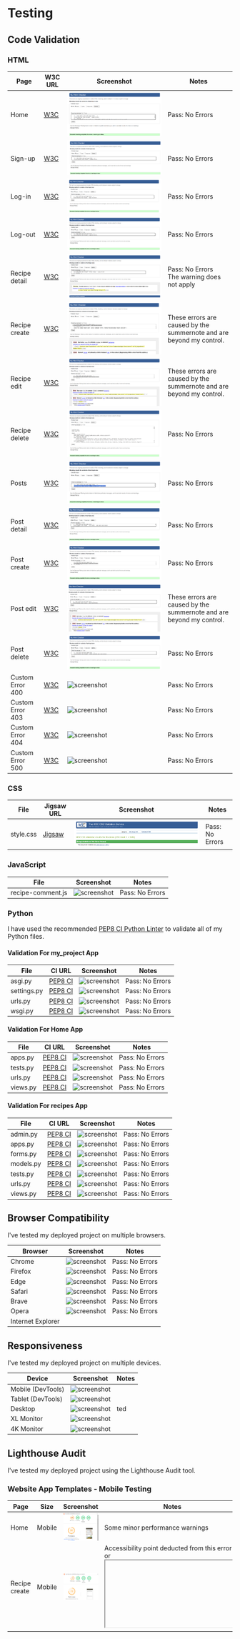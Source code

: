 # Testing

## Code Validation

### HTML
| Page | W3C URL | Screenshot | Notes |
| --- | --- | --- | --- |
| Home | [W3C](https://validator.w3.org/nu/?doc=https%3A%2F%2Fhealthy-food-c44b0f8f09a5.herokuapp.com%2F) | ![screenshot](readme-img/validation/w3-vali-home.png) | Pass: No Errors |
| Sign-up | [W3C](https://validator.w3.org) | ![screenshot](readme-img/validation/w3-vali-signup.png) | Pass: No Errors |
| Log-in | [W3C](https://validator.w3.org) | ![screenshot](readme-img/validation/w3-vali-login.png) | Pass: No Errors |
| Log-out | [W3C](https://validator.w3.org) | ![screenshot](readme-img/validation/w3-vali-logout.png) | Pass: No Errors |
| Recipe detail | [W3C](https://validator.w3.org) | ![screenshot](readme-img/validation/w3-vali-recipe-detail.png) | Pass: No Errors　The warning does not apply |
| Recipe create | [W3C](https://validator.w3.org) | ![screenshot](readme-img/validation/w3-vali-add-recipe.png) | These errors are caused by the summernote and are beyond my control. |
| Recipe edit | [W3C](https://validator.w3.org) | ![screenshot](readme-img/validation/w3-vali-edit-recipe.png) | These errors are caused by the summernote and are beyond my control. |
| Recipe delete | [W3C](https://validator.w3.org) | ![screenshot](readme-img/validation/w3-vali-delete-recipe.png) | Pass: No Errors |
| Posts | [W3C](https://validator.w3.org) | ![screenshot](readme-img/validation/w3-vali-posts.png) | Pass: No Errors |
| Post detail | [W3C](https://validator.w3.org) | ![screenshot](readme-img/validation/w3-vali-post-detail.png) | Pass: No Errors |
| Post create | [W3C](https://validator.w3.org) | ![screenshot](readme-img/validation/w3-vali-add-post.png) | Pass: No Errors |
| Post edit | [W3C](https://validator.w3.org) | ![screenshot](readme-img/validation/w3-vali-edit-post.png) | These errors are caused by the summernote and are beyond my control. |
| Post delete | [W3C](https://validator.w3.org) | ![screenshot](readme-img/validation/w3-vali-delete-post.png) | Pass: No Errors |
| Custom Error 400 | [W3C](https://validator.w3.org) | ![screenshot](readme-img/validation/) | Pass: No Errors |
| Custom Error 403 | [W3C](https://validator.w3.org) | ![screenshot](readme-img/validation/) | Pass: No Errors |
| Custom Error 404 | [W3C](https://validator.w3.org) | ![screenshot](readme-img/validation/) | Pass: No Errors |
| Custom Error 500 | [W3C](https://validator.w3.org) | ![screenshot](readme-img/validation/) | Pass: No Errors |

### CSS
| File | Jigsaw URL | Screenshot | Notes |
| --- | --- | --- | --- |
| style.css | [Jigsaw](https://jigsaw.w3.org/css-validator/) | ![screenshot](readme-img/validation/w3-vali-css.png) | Pass: No Errors |

### JavaScript
| File | Screenshot | Notes |
| --- | --- | --- |
| recipe-comment.js | ![screenshot](readme-img/validation/) | Pass: No Errors |

### Python

I have used the recommended [PEP8 CI Python Linter](https://pep8ci.herokuapp.com) to validate all of my Python files.

#### Validation For my_project App
| File | CI URL | Screenshot | Notes |
| --- | --- | --- | --- |
| asgi.py | [PEP8 CI]() | ![screenshot](readme-img/validation/) | Pass: No Errors |
| settings.py | [PEP8 CI]() | ![screenshot](readme-img/validation/) | Pass: No Errors |
| urls.py | [PEP8 CI]() | ![screenshot](readme-img/validation/) | Pass: No Errors |
| wsgi.py | [PEP8 CI]() | ![screenshot](readme-img/validation/) | Pass: No Errors |

#### Validation For Home App
| File | CI URL | Screenshot | Notes |
| --- | --- | --- | --- |
| apps.py | [PEP8 CI]() | ![screenshot](readme-img/validation/) | Pass: No Errors |
| tests.py | [PEP8 CI]() | ![screenshot](readme-img/validation/) | Pass: No Errors |
| urls.py | [PEP8 CI]() | ![screenshot](readme-img/validation/) | Pass: No Errors |
| views.py | [PEP8 CI]() | ![screenshot](readme-img/validation/) | Pass: No Errors |

#### Validation For recipes App
| File | CI URL | Screenshot | Notes |
| --- | --- | --- | --- |
| admin.py | [PEP8 CI]() | ![screenshot](readme-img/validation/) | Pass: No Errors |
| apps.py | [PEP8 CI]() | ![screenshot](readme-img/validation/) | Pass: No Errors |
| forms.py | [PEP8 CI]() | ![screenshot](readme-img/validation/) | Pass: No Errors |
| models.py | [PEP8 CI]() | ![screenshot](readme-img/validation/) | Pass: No Errors |
| tests.py | [PEP8 CI]() | ![screenshot](readme-img/validation/) | Pass: No Errors |
| urls.py | [PEP8 CI]() | ![screenshot](readme-img/validation/) | Pass: No Errors |
| views.py | [PEP8 CI]() | ![screenshot](readme-img/validation/) | Pass: No Errors |

## Browser Compatibility

I've tested my deployed project on multiple browsers.

| Browser | Screenshot | Notes |
| --- | --- | --- |
| Chrome | ![screenshot](readme-img/validation/) | Pass: No Errors |
| Firefox | ![screenshot](readme-img/validation/) | Pass: No Errors |
| Edge | ![screenshot](readme-img/validation/) | Pass: No Errors |
| Safari | ![screenshot](readme-img/validation/) | Pass: No Errors |
| Brave | ![screenshot](readme-img/validation/) | Pass: No Errors |
| Opera | ![screenshot](readme-img/validation/) | Pass: No Errors |
| Internet Explorer | | |

## Responsiveness

I've tested my deployed project on multiple devices.

| Device | Screenshot | Notes |
| --- | --- | --- |
| Mobile (DevTools) | ![screenshot](readme-img/validation/) |  |
| Tablet (DevTools) | ![screenshot](readme-img/validation/) |  |
| Desktop | ![screenshot](readme-img/validation/) | ted |
| XL Monitor | ![screenshot](readme-img/validation/) |  |
| 4K Monitor | ![screenshot](readme-img/validation/) |  |

## Lighthouse Audit

I've tested my deployed project using the Lighthouse Audit tool.

### Website App Templates - Mobile Testing
| Page | Size | Screenshot | Notes |
| --- | --- | --- | --- |
| Home | Mobile | ![screenshot](readme-img/validation/light-mb-home.png) | Some minor performance warnings |
| Recipe create | Mobile | ![screenshot](readme-img/validation/light-mb-recipes-add.png) | Accessibility point deducted from this error "<frame> or <iframe> elements do not have a title" This caused summernote and outof my controll |
| Recipe detail | Mobile | ![screenshot](readme-img/validation/light-mb-recipes-detail.png) | Some minor performance warnings |
| Recipe edit | Mobile | ![screenshot](readme-img/validation/) | Some minor performance warnings |
| Recipe delete | Mobile | ![screenshot](readme-img/validation/) | Some minor performance warnings |
| Posts | Mobile | ![screenshot](readme-img/validation/light-mb-posts.png) | Some minor performance warnings |
| Posts detail | Mobile | ![screenshot](readme-img/validation/light-mb-posts-details.png) | Some minor performance warnings |
| Custom Error 400 | Mobile | ![screenshot](readme-img/validation/) | Some minor performance warnings |
| Custom Error 403 | Mobile | ![screenshot](readme-img/validation/) | Some minor performance warnings |
| Custom Error 404 | Mobile | ![screenshot](readme-img/validation/) | Some minor performance warnings |
| Custom Error 500 | Mobile | ![screenshot](readme-img/validation/) | Some minor performance warnings |

### Website App Templates - Desktop Testing
| Page | Size | Screenshot | Notes |
| --- | --- | --- | --- |
| Home | Desktop | ![screenshot](readme-img/validation/light-pc-home.png) | Some minor performance warnings |
| Recipe detail | Desktop | ![screenshot](readme-img/validation/light-pc-recipes-detail.png) | Some minor performance warnings |
| Recipe create | Desktop | ![screenshot](readme-img/validation/light-pc-recipes-add.png) | Some minor performance warnings |
| Recipe edit | Desktop | ![screenshot](readme-img/validation/) | Some minor performance warnings |
| Recipe delete | Desktop | ![screenshot](readme-img/validation/) | Some minor performance warnings |
| Posts | Desktop | ![screenshot](readme-img/validation/light-pc-posts.png) | Some minor performance warnings |
| Posts detail | Desktop | ![screenshot](readme-img/validation/light-pc-posts-details.png) | Some minor performance warnings |
| Custom Error 400 | Desktop | ![screenshot](readme-img/validation/) | Some minor performance warnings |
| Custom Error 403 | Desktop | ![screenshot](readme-img/validation/) | Some minor performance warnings |
| Custom Error 404 | Desktop | ![screenshot](readme-img/validation/) | Some minor performance warnings |
| Custom Error 500 | Desktop | ![screenshot](readme-img/validation/) | Some minor performance warnings |

### Users App Templates - Mobile Testing
| Page | Size | Screenshot | Notes |
| --- | --- | --- | --- |
| Login | Mobile | ![screenshot](readme-img/validation/) | Some minor performance warnings |
| Logout | Mobile | ![screenshot](readme-img/validation/light-mb-logout.png) | Some minor performance warnings |
| Register | Mobile | ![screenshot](readme-img/validation/) | Some minor performance warnings |
| Profile | Mobile | ![screenshot](readme-img/validation/) | Some minor performance warnings |
| Password reset | Mobile | ![screenshot](readme-img/validation/) | Some minor performance warnings |
| Password reset-done | Mobile | ![screenshot](readme-img/validation/) | Some minor performance warnings |
| Password reset-confirm | Mobile | ![screenshot](readme-img/validation/) | Some minor performance warnings |
| Password reset-complete | Mobile | ![screenshot](readme-img/validation/) | Some minor performance warnings |

### Users App Templates - Desktop Testing
| Page | Size | Screenshot | Notes |
| --- | --- | --- | --- |
| Login | Desktop | ![screenshot](readme-img/validation/) | Some minor performance warnings |
| Logout | Desktop | ![screenshot](readme-img/validation/light-pc-logout.png) | Some minor performance warnings |
| Register | Desktop | ![screenshot](readme-img/validation/) | Some minor performance warnings |
| Profile | Desktop | ![screenshot](readme-img/validation/) | Some minor performance warnings |
| Password reset | Desktop | ![screenshot](readme-img/validation/) | Some minor performance warnings |
| Password reset-done | Desktop | ![screenshot](readme-img/validation/) | Some minor performance warnings |
| Password reset-confirm | Desktop | ![screenshot](readme-img/validation/) | Some minor performance warnings |
| Password reset-complete | Desktop | ![screenshot](readme-img/validation/) | Some minor performance warnings |

## Defensive Programming

Defensive programming was manually tested with the below user acceptance testing:

| Page | User Action | Expected Result | Pass/Fail | Comments |
| --- | --- | --- | --- | --- |
| Nav links | Click on Logo | Redirection to Home page | Pass | |
| | Click on Home link in navbar | Redirection to Home page | Pass | |
| | Hover on New link in navbar  | Display dropdown list | Pass | |
| | Click on Create Recipe - in dropdown list | Redirection to Create Recipe page | Pass | |
| | Click on Create Post - in dropdown list | Redirection to Create Post page | Pass | |
| | Click on Sign-up link in navbar | Redirection to Sign-up page | Pass | |
| | Click on Log-in link in navbar | Redirection to Log-in page | Pass | |
| | Click on Logout link in navbar | Redirection to Logout page | Pass | |  

| Page | User Action | Expected Result | Pass/Fail | Comments |
| --- | --- | --- | --- | --- |
| Home contents | Click on Search button | Open Search option modal | Pass | |
| | Click on one of the listed recipe | Redirection to the recipe's detail page | Pass | |
| | Hover all the link objects | Response changeing colour | Pass | |
| | Click on pagination links | to that pagination page | Pass | |
| | When the list was sorted by search - Click on pagination links | Redirection to that sorted list's pagination page | Pass | |

| Page | User Action | Expected Result | Pass/Fail | Comments |
| --- | --- | --- | --- | --- |
| Option search modal | Quick search - Low-Sugar | Sort the recipe's list only Low-Sugar | Pass | |
| | Quick search - Gluten-Free | Filter - sort the recipe's list only Gluten-Free | Pass | |
| | Quick search - Dairy-Free | Filter - sort the recipe's list only Dairy-Free | Pass | |
| | Quick search - Vegan | Filter - sort the recipe's list only Vegan | Pass | |
| | Quick search - Vegitarian | Filter - sort the recipe's list only Vegitarian | Pass | |
| | Quick search - High-Fiber | Filter - sort the recipe's list only High-Fiber | Pass | |
| | Quick search - High-Protein | Filter - sort the recipe's list only High-Protein | Pass | |
| | Quick search - Nut-Free | Filter - sort the recipe's list only Nut-Free | Pass | |
| | Quick search - few options selected | Filter - sort the recipe's list that reflects the selected options | Pass | |
| | Ingredients search - Avoid ingredients Input something (e.g. egg) | Sort the recipe's list except the input ingredients value | Pass | |
| | Ingredients search - Include ingredients Input something (e.g. egg) | Sort the recipe's list inclued the input ingredients value | Pass | |
| | Ingredients search - Avoid & Include ingredients input both fields | Sort the recipe's list that reflects both except and include | Pass | |
| | Free search - Input something (e.g. egg) | Sort the recipe's list that the word in the title, description or instruction field | Pass | |
| | Recipe's Owner search - select the owner | Sort the recipe's list that belongs to the owner | Pass | |
| | Click on Right top corner "X" button | Close the search modal | Pass | |
| | Click on Right bottom corner "close" button | Close the search modal | Pass | |

| Page | User Action | Expected Result | Pass/Fail | Comments |
| --- | --- | --- | --- | --- |
| Footer links | Click on Healthy Food Club link | Redirection to Healthy Food Club website in new tab/window | Pass | |
| | Click on facebook icon | Redirection to facebook website in new tab/window | Pass | |
| | Click on X/Twitter icon | Redirection to X/Twitter website in new tab/window | Pass | |
| | Click on Youtube icon | Redirection to Youtube website in new tab/window | Pass | |
| | Click on instagram icon | Redirection to instagram website in new tab/window | Pass | |

| Page | User Action | Expected Result | Pass/Fail | Comments |
| --- | --- | --- | --- | --- |
| Sign-up | Username - empty value | Field will not accept empty value | Pass | |
| | Enter invalid email address | Field will only accept email address format | Pass | |
| | Enter invalid password (twice) | Field will only accept password format | Pass | |
| | Click on Sign-up button | Redirects to Home page with success message | Pass |
| Log-in | Enter invalid Username | Field will only accept registered username | Pass | |
| | Enter invalid password | Field will only accept correct password | Pass | |
| | Click Log-in button | Redirects to home page with success message | Pass | |
| Log-out | Click Logout button | Logs out user, redirects to Home page with success message | Pass |

| Page | User Action | Expected Result | Pass/Fail | Comments |
| --- | --- | --- | --- | --- |
| Recipe detaild page | Click on Delete recipe button | Redirect to deletion confirmation page | Pass | |
| | Click on Edit recipe button | Redirect to Edit page | Pass | |
| | Star rating - Click on the star(5) | Switching on the yellow color(5stars) | Pass | |
| | Star rating - Click on the Submit button | Reload the page and reflect the average score and show personal score | Pass | |
| | Comment input - Click on the Submit button with empty field | Empty field will not accept | Pass | |
| | Comment input - Click on the Submit button with some comment | The comment is displayed at Comments list | Pass | |
| | Comment list - Click on the Delete button | Deletion comfirmation modal will dispaly | Pass | |
| | Comment list - Click on the Delete button on the Delete modal | The comment is deleted and success message | Pass | |
| | Comment list - Click on Right top corner "X" button on the Delete modal | Close the search modal | Pass | |
| | Comment list - Click on Right bottom corner "close" button on the Delete modal | Close the search modal | Pass | |
| | Comment list - Click on the Edit button | The comment is filled in Leave a comment section with Update button | Pass | |
| | Comment list - Click on the Update button | The comment is updated and success message | Pass | |
| | Not authenticated user cannot visit the pages that need user's authentication | Redirects to sign-up page | Pass |
| | Authenticated users cannot visit other user's edit page | Redirects to 403 forbidden page | Pass |
| | Authenticated users cannot visit other user's Delete page | Redirects to 403 forbidden page | Pass |


| Page | User Action | Expected Result | Pass/Fail | Comments |
| --- | --- | --- | --- | --- |
| Add Recipe | Title - empty value | Field will not accept empty value | Pass | |
| | Ingredients - empty value | Field will not accept empty value | Pass | |
| | Instructions - empty value | Field will not accept empty value | Pass | |
| | Image - No file is selected | Default image is selected for substitution | Pass | |
| | Click on Save button | The recipe is saved and redirect to detail page | Pass | |


## User Story Testing

| User Story | Screenshot |
| --- | --- |

## Automated Testing

### Python (Unit Testing)


